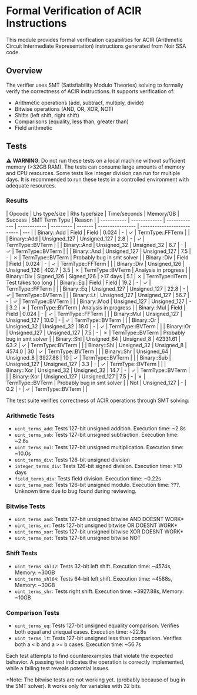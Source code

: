 # Formal Verification of ACIR Instructions

This module provides formal verification capabilities for ACIR (Arithmetic Circuit Intermediate Representation) instructions generated from Noir SSA code.

## Overview

The verifier uses SMT (Satisfiability Modulo Theories) solving to formally verify the correctness of ACIR instructions. It supports verification of:

- Arithmetic operations (add, subtract, multiply, divide)
- Bitwise operations (AND, OR, XOR, NOT)
- Shifts (left shift, right shift)
- Comparisons (equality, less than, greater than)
- Field arithmetic

## Tests

⚠️ **WARNING**: Do not run these tests on a local machine without sufficient memory (>32GB RAM). The tests can consume large amounts of memory and CPU resources. Some tests like integer division can run for multiple days. It is recommended to run these tests in a controlled environment with adequate resources.

### Results

| Opcode      | Lhs type/size | Rhs type/size | Time/seconds | Memory/GB | Success | SMT Term Type    | Reason                     |
| ----------- | ------------- | ------------- | ------------ | --------- | ------- | ---------------- | -------------------------- | --- |
| Binary::Add | Field         | Field         | 0.024        | -         | &check; | TermType::FFTerm |                            |
| Binary::Add | Unsigned_127  | Unsigned_127  | 2.8          | -         | &check; | TermType::BVTerm |                            |
| Binary::And | Unsigned_32   | Unsigned_32   | 6.7          | -         | &check; | TermType::BVTerm |                            |
| Binary::And | Unsigned_127  | Unsigned_127  | 7.5          | -         | &cross; | TermType::BVTerm | Probably bug in smt solver |
| Binary::Div | Field         | Field         | 0.024        | -         | &check; | TermType::FFTerm |                            |
| Binary::Div | Unsigned_126  | Unsigned_126  | 402.7        | 3.5       | &cross; | TermType::BVTerm | Analysis in progress       |
| Binary::Div | Signed_126    | Signed_126    | >17 days     | 5.1       | &cross; | TermType::ITerm  | Test takes too long        |
| Binary::Eq  | Field         | Field         | 19.2         | -         | &check; | TermType::FFTerm |                            |
| Binary::Eq  | Unsigned_127  | Unsigned_127  | 22.8         | -         | &check; | TermType::BVTerm |                            |
| Binary::Lt  | Unsigned_127  | Unsigned_127  | 56.7         | -         | &check; | TermType::BVTerm |                            |
| Binary::Mod | Unsigned_127  | Unsigned_127  | -            | 3.2       | &cross; | TermType::BVTerm | Analysis in progress       |
| Binary::Mul | Field         | Field         | 0.024        | -         | &check; | TermType::FFTerm |                            |
| Binary::Mul | Unsigned_127  | Unsigned_127  | 10.0         | -         | &check; | TermType::BVTerm |                            |
| Binary::Or  | Unsigned_32   | Unsigned_32   | 18.0         | -         | &check; | TermType::BVTerm |                            |
| Binary::Or  | Unsigned_127  | Unsigned_127  | 7.5          | -         | &cross; | TermType::BVTerm | Probably bug in smt solver |
| Binary::Shl | Unsigned_64   | Unsigned_8    | 42331.61     | 63.2      | &check; | TermType::BVTerm |                            |
| Binary::Shl | Unsigned_32   | Unsigned_8    | 4574.0       | 30        | &check; | TermType::BVTerm |                            |
| Binary::Shr | Unsigned_64   | Unsigned_8    | 3927.88      | 10        | &check; | TermType::BVTerm |                            |
| Binary::Sub | Unsigned_127  | Unsigned_127  | 3.3          | -         | &check; | TermType::BVTerm |                            |
| Binary::Xor | Unsigned_32   | Unsigned_32   | 14.7         | -         | &check; | TermType::BVTerm |                            |
| Binary::Xor | Unsigned_127  | Unsigned_127  | 7.5          | -         | &cross; | TermType::BVTerm | Probably bug in smt solver |
| Not         | Unsigned_127  | -             | 0.2          | -         | &check; | TermType::BVTerm |                            |

The test suite verifies correctness of ACIR operations through SMT solving:

### Arithmetic Tests

- `uint_terms_add`: Tests 127-bit unsigned addition. Execution time: ~2.8s
- `uint_terms_sub`: Tests 127-bit unsigned subtraction. Execution time: ~2.6s
- `uint_terms_mul`: Tests 127-bit unsigned multiplication. Execution time: ~10.0s
- `uint_terms_div`: Tests 126-bit unsigned division
- `integer_terms_div`: Tests 126-bit signed division. Execution time: >10 days
- `field_terms_div`: Tests field division. Execution time: ~0.22s
- `uint_terms_mod`: Tests 126-bit unsigned modulo. Execution time: ???. Unknown time due to bug found during reviewing.

### Bitwise Tests

- `uint_terms_and`: Tests 127-bit unsigned bitwise AND DOESNT WORK\*
- `uint_terms_or`: Tests 127-bit unsigned bitwise OR DOESNT WORK\*
- `uint_terms_xor`: Tests 127-bit unsigned bitwise XOR DOESNT WORK\*
- `uint_terms_not`: Tests 127-bit unsigned bitwise NOT

### Shift Tests

- `uint_terms_shl32`: Tests 32-bit left shift. Execution time: ~4574s, Memory: ~30GB
- `uint_terms_shl64`: Tests 64-bit left shift. Execution time: ~4588s, Memory: ~30GB
- `uint_terms_shr`: Tests right shift. Execution time: ~3927.88s, Memory: ~10GB

### Comparison Tests

- `uint_terms_eq`: Tests 127-bit unsigned equality comparison. Verifies both equal and unequal cases. Execution time: ~22.8s
- `uint_terms_lt`: Tests 127-bit unsigned less than comparison. Verifies both a < b and a >= b cases. Execution time: ~56.7s

Each test attempts to find counterexamples that violate the expected behavior. A passing test indicates the operation is correctly implemented, while a failing test reveals potential issues.

\*Note: The bitwise tests are not working yet. (probably because of bug in the SMT solver). It works only for variables with 32 bits.
